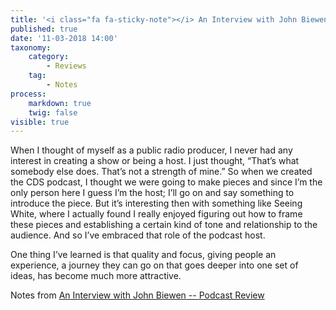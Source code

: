 ---title: '<i class="fa fa-sticky-note"></i> An Interview with John Biewen -- Podcast Review'published: truedate: '11-03-2018 14:00'taxonomy:    category:        - Reviews    tag:        - Notesprocess:    markdown: true    twig: falsevisible: true---<p class="highlight">When I thought of myself as a public radio producer, I never had any interest in creating a show or being a host. I just thought, “That’s what somebody else does. That’s not a strength of mine.” So when we created the CDS podcast, I thought we were going to make pieces and since I’m the only person here I guess I’m the host; I’ll go on and say something to introduce the piece. But it’s interesting then with something like Seeing White, where I actually found I really enjoyed figuring out how to frame these pieces and establishing a certain kind of tone and relationship to the audience. And so I’ve embraced that role of the podcast host.</p>
<p class="highlight">One thing I’ve learned is that quality and focus, giving people an experience, a journey they can go on that goes deeper into one set of ideas, has become much more attractive.</p>
<p>Notes from <a href="http://ift.tt/2tCXIix" class="styling u-bookmark-of">An Interview with John Biewen -- Podcast Review</a></p>

